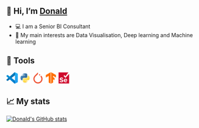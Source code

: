 <h2>👋 Hi, I’m <a href="https://www.donald-barclay.com">Donald</a></h2>
<ul>
<li>💻 I am a Senior BI Consultant</li>
<li>🧐 My main interests are Data Visualisation, Deep learning and Machine learning</li>
</ul>

<h2>🧰 Tools</h2>
<p align="left">
<img src="https://github.com/devicons/devicon/blob/master/icons/vscode/vscode-original.svg" alt="VSCode" width="30" height="30" />
<img src="https://raw.githubusercontent.com/devicons/devicon/master/icons/python/python-original.svg" alt="python" width="30" height="30" />
<img src="https://github.com/devicons/devicon/blob/master/icons/pytorch/pytorch-original.svg" alt="Pytorch" width="30" height="30" />
<img src="https://github.com/devicons/devicon/blob/master/icons/tensorflow/tensorflow-original.svg" alt="Tensorflow" width="30" height="30" />
<img src="https://github.com/devicons/devicon/blob/master/icons/selenium/selenium-original.svg" alt="Selenium" width="30" height="30" />
</p>

<h2>📈 My stats</h2>

[![Donald's GitHub stats](https://github-readme-stats.vercel.app/api?username=DonaldB89)](https://github.com/anuraghazra/github-readme-stats)


<!---
DonaldB89/DonaldB89 is a ✨ special ✨ repository because its `README.md` (this file) appears on your GitHub profile.
You can click the Preview link to take a look at your changes.
--->
